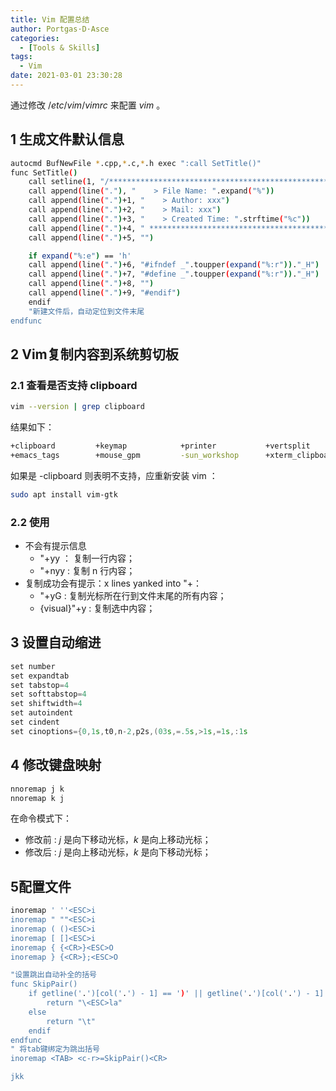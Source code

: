 ```yaml
---
title: Vim 配置总结
author: Portgas·D·Asce
categories:
  - [Tools & Skills]
tags:
  - Vim
date: 2021-03-01 23:30:28
---
```

通过修改 $/etc/vim/vimrc$ 来配置 $vim$ 。

## 1 生成文件默认信息
```bash
autocmd BufNewFile *.cpp,*.c,*.h exec ":call SetTitle()"
func SetTitle() 
    call setline(1, "/*************************************************************************") 
    call append(line("."), "    > File Name: ".expand("%")) 
    call append(line(".")+1, "    > Author: xxx") 
    call append(line(".")+2, "    > Mail: xxx") 
    call append(line(".")+3, "    > Created Time: ".strftime("%c")) 
    call append(line(".")+4, " ************************************************************************/") 
    call append(line(".")+5, "")

    if expand("%:e") == 'h'
 	call append(line(".")+6, "#ifndef _".toupper(expand("%:r"))."_H")
 	call append(line(".")+7, "#define _".toupper(expand("%:r"))."_H")
	call append(line(".")+8, "")
 	call append(line(".")+9, "#endif")
    endif
    "新建文件后，自动定位到文件末尾
endfunc 
```

## 2 Vim复制内容到系统剪切板
### 2.1 查看是否支持 clipboard
```bash
vim --version | grep clipboard
```
结果如下：
```bash
+clipboard         +keymap            +printer           +vertsplit
+emacs_tags        +mouse_gpm         -sun_workshop      +xterm_clipboard
```

如果是 -clipboard 则表明不支持，应重新安装 vim ：
```bash
sudo apt install vim-gtk
```
### 2.2 使用
- 不会有提示信息
  - "+yy ： 复制一行内容；
  - "+nyy : 复制 n 行内容；
- 复制成功会有提示：x lines yanked into "+：
  - "+yG : 复制光标所在行到文件末尾的所有内容；
  - {visual}"+y : 复制选中内容；

## 3 设置自动缩进
```cpp
set number
set expandtab
set tabstop=4
set softtabstop=4
set shiftwidth=4
set autoindent
set cindent
set cinoptions={0,1s,t0,n-2,p2s,(03s,=.5s,>1s,=1s,:1s
```

## 4 修改键盘映射
```bash
nnoremap j k
nnoremap k j
```
在命令模式下：
- 修改前 : $j$ 是向下移动光标，$k$ 是向上移动光标；
- 修改后 : $j$ 是向上移动光标，$k$ 是向下移动光标；

## 5配置文件
```bash
inoremap ' ''<ESC>i
inoremap " ""<ESC>i
inoremap ( ()<ESC>i
inoremap [ []<ESC>i
inoremap { {<CR>}<ESC>O
inoremap } {<CR>};<ESC>O

"设置跳出自动补全的括号
func SkipPair()
    if getline('.')[col('.') - 1] == ')' || getline('.')[col('.') - 1] == ']' || getline('.')[col('.') - 1] == '"' || getline('.')[col('.') - 1] == "'" || getline('.')[col('.') - 1] == '}'
        return "\<ESC>la"
    else
        return "\t"
    endif
endfunc
" 将tab键绑定为跳出括号
inoremap <TAB> <c-r>=SkipPair()<CR>

jkk
```